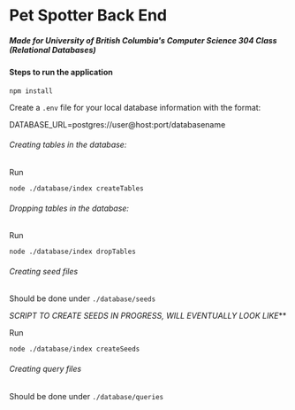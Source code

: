 # Pet Spotter Back End

##### Made for University of British Columbia's Computer Science 304 Class (Relational Databases)

#### Steps to run the application

`npm install`

Create a `.env` file for your local database information with the format:

DATABASE_URL=postgres://user@host:port/databasename

###### Creating tables in the database:

Run

`node ./database/index createTables`

###### Dropping tables in the database:

Run

`node ./database/index dropTables`

###### Creating seed files

Should be done under `./database/seeds`

_SCRIPT TO CREATE SEEDS IN PROGRESS, WILL EVENTUALLY LOOK LIKE_**

Run

`node ./database/index createSeeds`

###### Creating query files

Should be done under `./database/queries`
